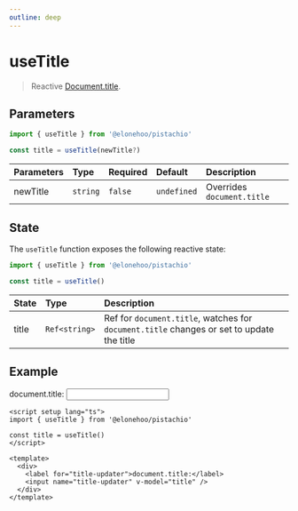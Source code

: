```yaml
---
outline: deep
---
```


<script setup lang="ts">
import { useTitle } from '@elonehoo/pistachio'

const title = useTitle()
</script>


# useTitle

> Reactive [Document.title](https://developer.mozilla.org/en-US/docs/Web/API/Document/title).

## Parameters

```typescript
import { useTitle } from '@elonehoo/pistachio'

const title = useTitle(newTitle?)
```

| Parameters | Type     | Required | Default     | Description                |
| :--------- | :------- | :------- | :---------- | :------------------------- |
| newTitle   | `string` | `false`  | `undefined` | Overrides `document.title` |

## State

The `useTitle` function exposes the following reactive state:

```typescript
import { useTitle } from '@elonehoo/pistachio'

const title = useTitle()
```

| State | Type          | Description                                                                               |
| :---- | :------------ | :---------------------------------------------------------------------------------------- |
| title | `Ref<string>` | Ref for `document.title`, watches for `document.title` changes or set to update the title |

## Example

<div>
  <label for="title-updater">document.title:</label>
  <input name="title-updater" v-model="title" />
</div>

```vue
<script setup lang="ts">
import { useTitle } from '@elonehoo/pistachio'

const title = useTitle()
</script>

<template>
  <div>
    <label for="title-updater">document.title:</label>
    <input name="title-updater" v-model="title" />
  </div>
</template>
```
